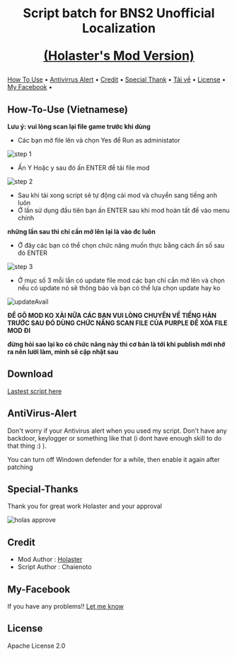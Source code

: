 <h1 align="center">
  <br>
  Script batch for BNS2 Unofficial Localization
  
  <a href="https://github.com/Holastor/Blade-and-Soul-2-Localization">(Holaster's Mod Version)</a>
  <br>
</h1>
   <a href="#How-To-Use">How To Use</a> •
   <a href="#AntiVirus-Alert">Antivirrus Alert</a> •
   <a href="#Credit">Credit</a> •
   <a href="#Special-Thanks">Special Thank</a> •
   <a href="#Download">Tải về</a> •
   <a href="#License">License</a> •
   <a href="#My-Facebook">My Facebook</a> •
  </p>
  
  ## How-To-Use (Vietnamese)
  **Lưu ý: vui lòng scan lại file game trước khi dùng**

  * Các bạn mở file lên và chọn Yes để Run as administator
  
   ![step 1](https://user-images.githubusercontent.com/50574624/134758992-03da6e9a-7cc4-4d65-8605-7484b52e5d6f.png)

  * Ấn Y Hoặc y sau đó ấn ENTER để tải file mod
  
   ![step 2](https://user-images.githubusercontent.com/50574624/134759379-b75c291a-248a-451b-9b0e-9efcb2580dce.png)

  * Sau khi tải xong script sẽ tự động cài mod và chuyển sang tiếng anh luôn
  * Ở lần sử dụng đầu tiên bạn ấn ENTER sau khi mod hoàn tất để vào menu chính 
  
  **những lần sau thì chỉ cần mở lên lại là vào đc luôn**
  * Ở đây các bạn có thể chọn chức năng muốn thực bằng cách ấn số sau đó ENTER
  
   ![step 3](https://user-images.githubusercontent.com/50574624/134759461-3e411e77-a306-40db-bfc2-e1c8aace5d3e.png)
   
   * Ở mục số 3 mỗi lần có update file mod các bạn chỉ cần mở lên và chọn nếu có update nó sẽ thông báo và bạn có thể lựa chọn update hay ko 

  ![updateAvail](https://user-images.githubusercontent.com/50574624/134759785-6c6591cb-40ab-4022-862e-54a9fa8cbaed.png)
  
  **ĐỂ GÕ MOD KO XÀI NỮA CÁC BẠN VUI LÒNG CHUYỂN VỀ TIẾNG HÀN TRƯỚC SAU ĐÓ DÙNG CHỨC NĂNG SCAN FILE CỦA PURPLE ĐỂ XÓA FILE MOD ĐI**
  
  **đừng hỏi sao lại ko có chức năng này thì cơ bản là tới khi publish mới nhớ ra nên lười làm, mình sẽ cập nhật sau**
  
  ## Download
  [Lastest script here](https://github.com/chaienoto/BNS2Patcher/releases/tag/v1.0.0)
   
  ## AntiVirus-Alert
  Don't worry if your Antivirus alert when you used my script. Don't have any backdoor, keylogger or something like that (i dont have enough skill to do that thing :) ).

  You can turn off Windown defender for a while, then enable it again after patching

  ## Special-Thanks
  Thank you for great work Holaster and your approval
  
  ![holas approve](https://user-images.githubusercontent.com/50574624/134758380-3be63251-5af4-4228-a199-a10f093cf73b.PNG)

  ## Credit
  * Mod Author : [Holaster](https://github.com/Holastor/Blade-and-Soul-2-Localization)
  * Script Author : Chaienoto

  ## My-Facebook
  If you have any problems!! [Let me know](https://www.facebook.com/chaienoto098)
 
  ## License
  Apache License 2.0
